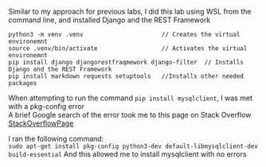 Similar to my approach for previous labs, I did this lab using WSL from the command line, and installed Django and the REST Framework

```
python3 -m venv .venv                      // Creates the virtual environemnt
source .venv/bin/activate                  // Activates the virtual environemnt
pip install django djangorestfraqmework django-filter  // Installs Django and the REST Framework
pip install markdown requests setuptools   //Installs other needed packages
```

When attempting to run the command `pip install mysqlclient`, I was met with a pkg-config error  
A brief Google search of the error took me to this page on Stack Overflow
[StackOverflowPage](https://stackoverflow.com/questions/76585758/mysqlclient-cannot-install-via-pip-cannot-find-pkg-config-name-in-ubuntu)

I ran the following command:  
`sudo apt-get install pkg-config python3-dev default-libmysqlclient-dev build-essential`
And this allowed me to install mysqlclient with no errors
